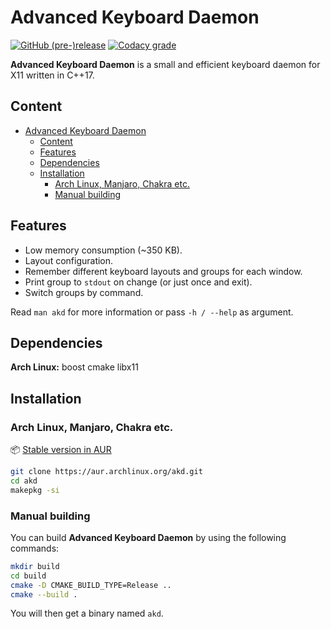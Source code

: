 # Advanced Keyboard Daemon

[![GitHub (pre-)release](https://img.shields.io/github/release/Shatur95/akd/all.svg)](https://github.com/Shatur95/akd/releases)
[![Codacy grade](https://img.shields.io/codacy/grade/6a80ccb47c11497c8e89efa52d5714b7.svg)](https://app.codacy.com/project/Shatur95/akd/dashboard)

**Advanced Keyboard Daemon** is a small and efficient keyboard daemon for X11 written in C++17.

## Content

- [Advanced Keyboard Daemon](#advanced-keyboard-daemon)
  - [Content](#content)
  - [Features](#features)
  - [Dependencies](#dependencies)
  - [Installation](#installation)
    - [Arch Linux, Manjaro, Chakra etc.](#arch-linux-manjaro-chakra-etc)
    - [Manual building](#manual-building)

## Features

- Low memory consumption (~350 KB).
- Layout configuration.
- Remember different keyboard layouts and groups for each window.
- Print group to `stdout` on change (or just once and exit).
- Switch groups by command.

Read `man akd` for more information or pass `-h / --help` as argument.

## Dependencies

**Arch Linux:** boost cmake libx11

## Installation

### Arch Linux, Manjaro, Chakra etc.

:package: [Stable version in AUR](https://aur.archlinux.org/packages/akd)

```bash
git clone https://aur.archlinux.org/akd.git
cd akd
makepkg -si
```

### Manual building

You can build **Advanced Keyboard Daemon** by using the following commands:

```bash
mkdir build
cd build
cmake -D CMAKE_BUILD_TYPE=Release ..
cmake --build .
```

You will then get a binary named `akd`.
